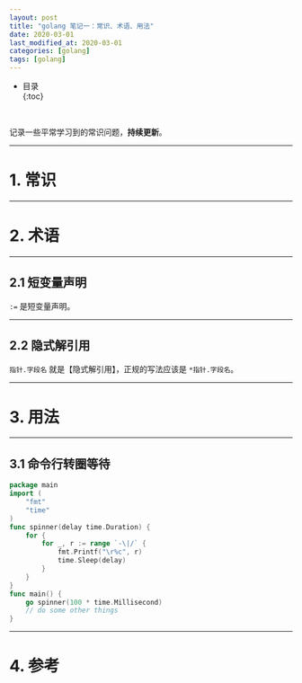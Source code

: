 ```yaml
---
layout: post
title: "golang 笔记一：常识、术语、用法"
date: 2020-03-01
last_modified_at: 2020-03-01
categories: [golang]
tags: [golang]
---
```


* 目录  
{:toc}
<br/>

记录一些平常学习到的常识问题，**持续更新**。  

---

# 1. 常识

---

# 2. 术语

---

## 2.1 短变量声明

`:=` 是短变量声明。  

---

## 2.2 隐式解引用

`指针.字段名` 就是【隐式解引用】，正规的写法应该是 `*指针.字段名`。    

---

# 3. 用法

---

## 3.1 命令行转圈等待

```go
package main
import (
	"fmt"
	"time"
)
func spinner(delay time.Duration) {
	for {
		for _, r := range `-\|/` {
			fmt.Printf("\r%c", r)
			time.Sleep(delay)
		}
	}
}
func main() {
	go spinner(100 * time.Millisecond)
	// do some other things
}

```

---

# 4. 参考